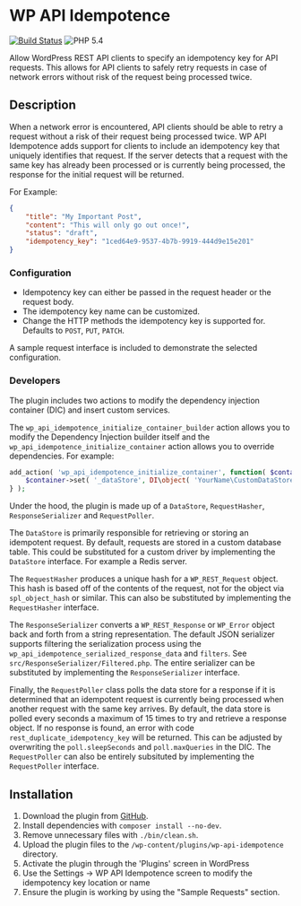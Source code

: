 # WP API Idempotence

[![Build Status](https://travis-ci.org/iron-bound-designs/wp-api-idempotence.svg?branch=master)](https://travis-ci.org/iron-bound-designs/wp-api-idempotence) ![PHP 5.4](https://img.shields.io/badge/PHP-5.4-lightgrey.svg)

Allow WordPress REST API clients to specify an idempotency key for API requests. This allows for API clients to safely retry requests in case of network errors without risk of the request being processed twice.

## Description

When a network error is encountered, API clients should be able to retry a request without a risk of their request being processed twice.
WP API Idempotence adds support for clients to include an idempotency key that uniquely identifies that request. If the server detects
that a request with the same key has already been processed or is currently being processed, the response for the initial request will
be returned.

For Example:

```json
{
    "title": "My Important Post",
    "content": "This will only go out once!",
    "status": "draft",
    "idempotency_key": "1ced64e9-9537-4b7b-9919-444d9e15e201"
}
```

### Configuration
* Idempotency key can either be passed in the request header or the request body.
* The idempotency key name can be customized.
* Change the HTTP methods the idempotency key is supported for. Defaults to `POST`, `PUT`, `PATCH`.

A sample request interface is included to demonstrate the selected configuration.

### Developers

The plugin includes two actions to modify the dependency injection container (DIC) and insert custom services.

The `wp_api_idempotence_initialize_container_builder` action allows you to modify the Dependency Injection builder itself and
the `wp_api_idempotence_initialize_container` action allows you to override dependencies. For example:

```php
add_action( 'wp_api_idempotence_initialize_container', function( $container ) {
    $container->set( '_dataStore', DI\object( 'YourName\CustomDataStore' ) );
} );
```

Under the hood, the plugin is made up of a `DataStore`, `RequestHasher`, `ResponseSerializer` and `RequestPoller`.

The `DataStore` is primarily responsible for retrieving or storing an idempotent request. By default, requests
are stored in a custom database table. This could be substituted for a custom driver by implementing the `DataStore`
interface. For example a Redis server.

The `RequestHasher` produces a unique hash for a `WP_REST_Request` object. This hash is based off of the contents of
the request, not for the object via `spl_object_hash` or similar. This can also be substituted by implementing the
`RequestHasher` interface.

The `ResponseSerializer` converts a `WP_REST_Response` or `WP_Error` object back and forth from a string representation.
The default JSON serializer supports filtering the serialization process using the `wp_api_idempotence_serialized_response_data`
and `filters`. See `src/ResponseSerializer/Filtered.php`. The entire serializer can be substituted by implementing
the `ResponseSerializer` interface.

Finally, the `RequestPoller` class polls the data store for a response if it is determined that an idempotent request
is currently being processed when another request with the same key arrives. By default, the data store is polled
every seconds a maximum of 15 times to try and retrieve a response object. If no response is found, an error with code
`rest_duplicate_idempotency_key` will be returned. This can be adjusted by overwriting the `poll.sleepSeconds` and
`poll.maxQueries` in the DIC. The `RequestPoller` can also be entirely subsituted by implementing the `RequestPoller`
interface.


## Installation

1. Download the plugin from [GitHub](https://github.com/iron-bound-designs/wp-api-idempotence/archive/master.zip).
2. Install dependencies with `composer install --no-dev`.
3. Remove unnecessary files with `./bin/clean.sh`.
4. Upload the plugin files to the `/wp-content/plugins/wp-api-idempotence` directory.
5. Activate the plugin through the 'Plugins' screen in WordPress
6. Use the Settings -> WP API Idempotence screen to modify the idempotency key location or name
7. Ensure the plugin is working by using the "Sample Requests" section.
